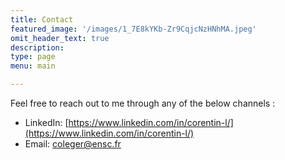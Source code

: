 ```yaml
---
title: Contact
featured_image: '/images/1_7E8kYKb-Zr9CqjcNzHNhMA.jpeg'
omit_header_text: true
description: 
type: page
menu: main

---
```


Feel free to reach out to me through any of the below channels :

- LinkedIn: [https://www.linkedin.com/in/corentin-l/](https://www.linkedin.com/in/corentin-l/)
- Email: coleger@ensc.fr


